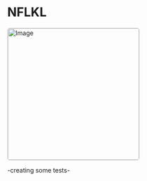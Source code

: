 # NFLKL

<img src="https://github.com/berlincoders/nflkl/assets/123825578/7bb2f5c1-7d90-45a4-9c9f-1bfd66987817" alt="Image" width="300" style="border: 1px solid #ccc; border-radius: 5px;">

-creating some tests-
